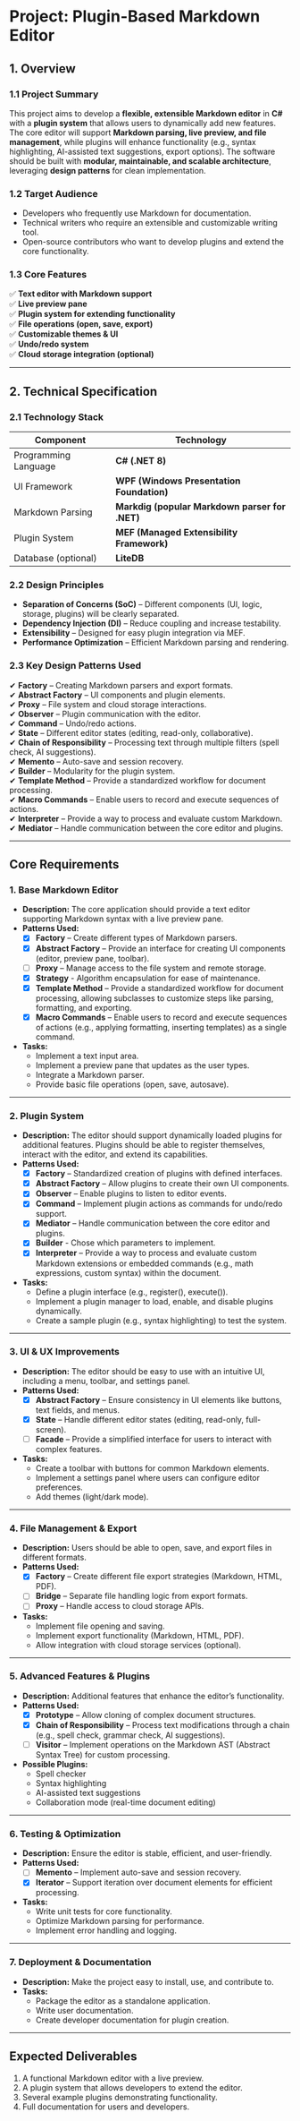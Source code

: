 ﻿# **Project: Plugin-Based Markdown Editor**

## **1. Overview**

### **1.1 Project Summary**
This project aims to develop a **flexible, extensible Markdown editor** in **C#** with a **plugin system** that allows users to dynamically add new features. The core editor will support **Markdown parsing, live preview, and file management**, while plugins will enhance functionality (e.g., syntax highlighting, AI-assisted text suggestions, export options). The software should be built with **modular, maintainable, and scalable architecture**, leveraging **design patterns** for clean implementation.

### **1.2 Target Audience**
- Developers who frequently use Markdown for documentation.
- Technical writers who require an extensible and customizable writing tool.
- Open-source contributors who want to develop plugins and extend the core functionality.

### **1.3 Core Features**
✅ **Text editor with Markdown support**  
✅ **Live preview pane**  
✅ **Plugin system for extending functionality**  
✅ **File operations (open, save, export)**  
✅ **Customizable themes & UI**  
✅ **Undo/redo system**  
✅ **Cloud storage integration (optional)**

---

## **2. Technical Specification**

### **2.1 Technology Stack**
| Component | Technology |  
|-----------|------------|  
| Programming Language | **C# (.NET 8)** |  
| UI Framework | **WPF (Windows Presentation Foundation)** |  
| Markdown Parsing | **Markdig (popular Markdown parser for .NET)** |  
| Plugin System | **MEF (Managed Extensibility Framework)** |  
| Database (optional) | **LiteDB** |  

### **2.2 Design Principles**
- **Separation of Concerns (SoC)** – Different components (UI, logic, storage, plugins) will be clearly separated.
- **Dependency Injection (DI)** – Reduce coupling and increase testability.
- **Extensibility** – Designed for easy plugin integration via MEF.
- **Performance Optimization** – Efficient Markdown parsing and rendering.

### **2.3 Key Design Patterns Used**
✔ **Factory** – Creating Markdown parsers and export formats.  
✔ **Abstract Factory** – UI components and plugin elements.  
✔ **Proxy** – File system and cloud storage interactions.  
✔ **Observer** – Plugin communication with the editor.  
✔ **Command** – Undo/redo actions.  
✔ **State** – Different editor states (editing, read-only, collaborative).  
✔ **Chain of Responsibility** – Processing text through multiple filters (spell check, AI suggestions).  
✔ **Memento** – Auto-save and session recovery.  
✔ **Builder** – Modularity for the plugin system.  
✔ **Template Method** – Provide a standardized workflow for document processing.  
✔ **Macro Commands** – Enable users to record and execute sequences of actions.  
✔ **Interpreter** – Provide a way to process and evaluate custom Markdown.  
✔ **Mediator** – Handle communication between the core editor and plugins.

---

## **Core Requirements**

### **1. Base Markdown Editor**
- **Description:** The core application should provide a text editor supporting Markdown syntax with a live preview pane.
- **Patterns Used:**
  - [x] **Factory** – Create different types of Markdown parsers.
  - [x] **Abstract Factory** – Provide an interface for creating UI components (editor, preview pane, toolbar).
  - [ ] **Proxy** – Manage access to the file system and remote storage.
  - [x] **Strategy** - Algorithm encapsulation for ease of maintenance.
  - [x] **Template Method** – Provide a standardized workflow for document processing, allowing subclasses to customize steps like parsing, formatting, and exporting.
  - [x] **Macro Commands** – Enable users to record and execute sequences of actions (e.g., applying formatting, inserting templates) as a single command.
- **Tasks:**
  - Implement a text input area.
  - Implement a preview pane that updates as the user types.
  - Integrate a Markdown parser.
  - Provide basic file operations (open, save, autosave).

---

### **2. Plugin System**
- **Description:** The editor should support dynamically loaded plugins for additional features. Plugins should be able to register themselves, interact with the editor, and extend its capabilities.
- **Patterns Used:**
  - [x] **Factory** – Standardized creation of plugins with defined interfaces.
  - [x] **Abstract Factory** – Allow plugins to create their own UI components.
  - [x] **Observer** – Enable plugins to listen to editor events.
  - [x] **Command** – Implement plugin actions as commands for undo/redo support.
  - [x] **Mediator** – Handle communication between the core editor and plugins.
  - [x] **Builder** - Chose which parameters to implement. 
  - [x] **Interpreter** – Provide a way to process and evaluate custom Markdown extensions or embedded commands (e.g., math expressions, custom syntax) within the document.
- **Tasks:**
  - Define a plugin interface (e.g., register(), execute()).
  - Implement a plugin manager to load, enable, and disable plugins dynamically.
  - Create a sample plugin (e.g., syntax highlighting) to test the system.

---

### **3. UI & UX Improvements**
- **Description:** The editor should be easy to use with an intuitive UI, including a menu, toolbar, and settings panel.
- **Patterns Used:**
  - [x] **Abstract Factory** – Ensure consistency in UI elements like buttons, text fields, and menus.
  - [x] **State** – Handle different editor states (editing, read-only, full-screen).
  - [ ] **Facade** – Provide a simplified interface for users to interact with complex features.
- **Tasks:**
  - Create a toolbar with buttons for common Markdown elements.
  - Implement a settings panel where users can configure editor preferences.
  - Add themes (light/dark mode).

---

### **4. File Management & Export**
- **Description:** Users should be able to open, save, and export files in different formats.
- **Patterns Used:**
  - [x] **Factory** – Create different file export strategies (Markdown, HTML, PDF).
  - [ ] **Bridge** – Separate file handling logic from export formats.
  - [ ] **Proxy** – Handle access to cloud storage APIs.
- **Tasks:**
  - Implement file opening and saving.
  - Implement export functionality (Markdown, HTML, PDF).
  - Allow integration with cloud storage services (optional).

---

### **5. Advanced Features & Plugins**
- **Description:** Additional features that enhance the editor’s functionality.
- **Patterns Used:**
  - [x] **Prototype** – Allow cloning of complex document structures.
  - [x] **Chain of Responsibility** – Process text modifications through a chain (e.g., spell check, grammar check, AI suggestions).
  - [ ] **Visitor** – Implement operations on the Markdown AST (Abstract Syntax Tree) for custom processing.
- **Possible Plugins:**
  - Spell checker
  - Syntax highlighting
  - AI-assisted text suggestions
  - Collaboration mode (real-time document editing)

---

### **6. Testing & Optimization**
- **Description:** Ensure the editor is stable, efficient, and user-friendly.
- **Patterns Used:**
  - [ ] **Memento** – Implement auto-save and session recovery.
  - [x] **Iterator** – Support iteration over document elements for efficient processing.
- **Tasks:**
  - Write unit tests for core functionality.
  - Optimize Markdown parsing for performance.
  - Implement error handling and logging.

---

### **7. Deployment & Documentation**
- **Description:** Make the project easy to install, use, and contribute to.
- **Tasks:**
  - Package the editor as a standalone application.
  - Write user documentation.
  - Create developer documentation for plugin creation.

---

## **Expected Deliverables**
1. A functional Markdown editor with a live preview.
2. A plugin system that allows developers to extend the editor.
3. Several example plugins demonstrating functionality.
4. Full documentation for users and developers.
